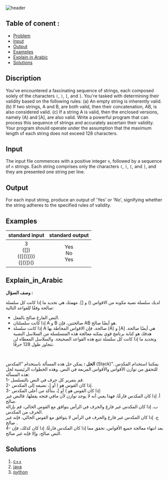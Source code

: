    ![header](https://capsule-render.vercel.app/api?type=waving&color=F7F7F7&height=300&section=header&text=B.%20Parentheses%20Validity&descAlignY=51&descAlign=62)

## Table of conent :
   * [Problem](#Discription)
   * [Input](#Input)
   * [Output](#Output)
   * [Examples](#Examples)
   * [Explain in Arabic](#Explain_in_Arabic)
   * [Solutions](#Solutions)


## Discription
You've encountered a fascinating sequence of strings, each composed solely of the characters `(`, `)`, `[`, and `]`. You're tasked with determining their validity based on the following rules:
(a) An empty string is inherently valid.
(b) If two strings, A and B, are both valid, then their concatenation, AB, is also considered valid.
(c) If a string A is valid, then the enclosed versions, namely (A) and [A], are also valid.
Write a powerful program that can process this sequence of strings and accurately ascertain their validity. Your program should operate under the assumption that the maximum length of each string does not exceed 128 characters.

## Input
The input file commences with a positive integer `n`, followed by a sequence of `n` strings. Each string comprises only the characters `(`, `)`, `[`, and `]`, and they are presented one string per line.

## Output
For each input string, produce an output of 'Yes' or 'No', signifying whether the string adheres to the specified rules of validity.

## Examples
|standard input|standard output|
|:---:|:---:|
|3 <br> ([]) <br> (([()]))) <br> ([()[]()])()|Yes <br> No <br> Yes|

## Explain_in_Arabic
**وصف السؤال :**

لديك سلسلة نصية مكونة من الاقواس () و []. مهمتك هي تحديد ما إذا كانت كل سلسلة صالحة وفقًا للقواعد التالية:
- النص الفارغ صالح بالفعل.
- إذا كانت سلسلتان A و B صالحتين، فإن AB هو أيضًا صالح.
- إذا كانت سلسلة A صالحة، فإن الاقواس المحاطة بها (A) و [A] هي أيضًا صالحة.
هدفك هو كتابة برنامج قوي يمكنه معالجة هذه المتسلسلة من السلاسل النصية وتحديد ما إذا كانت كل سلسلة تتبع هذه القواعد الصحيحة. والسلاسل المعطاه لن تتجاوز طول 128 حرفًا.
<br>

**الحل :** يمكن حل هذه المسألة باستخدام "المكدس (Stack)". يمكننا استخدام المكدس للتحقق من توازن الأقواس والأقواس المربعة في النص. وهذه الخطوات الرئيسية لحل هذه المسألة:<br>
   1- قم بتمرير كل حرف في النص بالتسلسل. <br>
   2- إذا كان القوس هو ( أو [، نضيفه إلى المكدس.<br>
   3- إذا كان القوس هو ) أو ]، بنتأكد من أعلى المكدس:<br>
        أ. إذا كان المكدس فارغًا، فهذا يعني أنه لا يوجد توازن لأن مافي فتحه يقفلها، فالنص غير صالح.<br>
        ب. إذا كان المكدس غير فارغ والحرف في الرأس يتوافق مع القوس الحالي، قم بإزالة الحرف من المكدس.<br>
        ج. إذا كان المكدس غير فارغ والحرف في الرأس لا يتوافق مع القوس الحالي، فإنه غير صالح .<br>
   4- بعد انتهاء معالجة جميع الأقواس، تحقق مما إذا كان المكدس فارغًا. إذا كان كذلك، فإن النص صالح، وإلا فإنه غير صالح.

## Solutions
  <ol type="1">
      	<li><a href="https://github.com/FatimaALzahrani/BUCPC/blob/main/B/B.cpp">c++</a></li>
        <li><a href="https://github.com/FatimaALzahrani/BUCPC/blob/main/B/B.java">java</a></li>
        <li><a href="https://github.com/FatimaALzahrani/BUCPC/blob/main/B/B.py">python</a></li>
      </ol>
